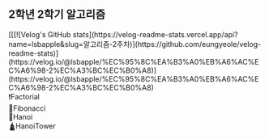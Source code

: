 <h2>2학년 2학기 알고리즘</h2>
</hr>
[[[![Velog's GitHub stats](https://velog-readme-stats.vercel.app/api?name=lsbapple&slug=알고리즘-2주차)](https://github.com/eungyeole/velog-readme-stats)](https://velog.io/@lsbapple/%EC%95%8C%EA%B3%A0%EB%A6%AC%EC%A6%98-2%EC%A3%BC%EC%B0%A8)](https://velog.io/@lsbapple/%EC%95%8C%EA%B3%A0%EB%A6%AC%EC%A6%98-2%EC%A3%BC%EC%B0%A8)
<detail>
  <summary>
    ❗Factorial
  </summary>
  
</detail>
<detail>
  <summary>
    🐌Fibonacci
  </summary>
</detail>

<detail>
  <summary>
    🎢Hanoi
  </summary>
</detail>

<detail>
  <summary>
    🛕HanoiTower
  </summary>
</detail>

